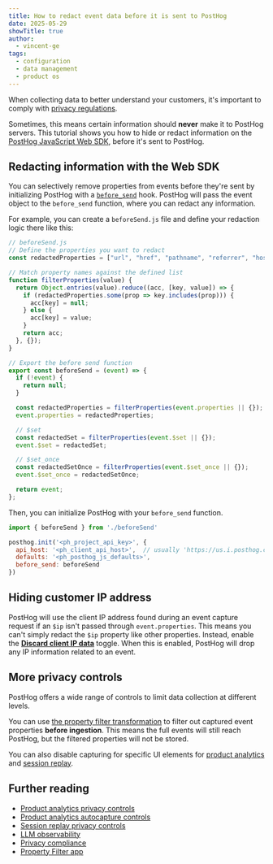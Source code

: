 ```yaml
---
title: How to redact event data before it is sent to PostHog
date: 2025-05-29
showTitle: true
author:
  - vincent-ge
tags:
  - configuration
  - data management
  - product os
---
```


When collecting data to better understand your customers, it's important to comply with [privacy regulations](/docs/privacy). 

Sometimes, this means certain information should **never** make it to PostHog servers. This tutorial shows you how to hide or redact information on the [PostHog JavaScript Web SDK](/docs/libraries/js), before it's sent to PostHog.

## Redacting information with the Web SDK

You can selectively remove properties from events before they're sent by initializing PostHog with a [`before_send`](/docs/libraries/js/features#redacting-information-in-events) hook. PostHog will pass the event object to the `before_send` function, where you can redact any information.

For example, you can create a `beforeSend.js` file and define your redaction logic there like this:

```js file=beforeSend.js
// beforeSend.js
// Define the properties you want to redact
const redactedProperties = ["url", "href", "pathname", "referrer", "host", "user_agent"];

// Match property names against the defined list
function filterProperties(value) {
  return Object.entries(value).reduce((acc, [key, value]) => {
    if (redactedProperties.some(prop => key.includes(prop))) {
      acc[key] = null;
    } else {
      acc[key] = value;
    }
    return acc;
  }, {});
}

// Export the before send function
export const beforeSend = (event) => {
  if (!event) {
    return null;
  }

  const redactedProperties = filterProperties(event.properties || {});
  event.properties = redactedProperties;

  // $set
  const redactedSet = filterProperties(event.$set || {});
  event.$set = redactedSet;

  // $set_once
  const redactedSetOnce = filterProperties(event.$set_once || {});
  event.$set_once = redactedSetOnce;

  return event;
};
```

Then, you can initialize PostHog with your `before_send` function.

```js
import { beforeSend } from './beforeSend'

posthog.init('<ph_project_api_key>', {
  api_host: '<ph_client_api_host>',  // usually 'https://us.i.posthog.com' or 'https://eu.i.posthog.com'
  defaults: '<ph_posthog_js_defaults>', 
  before_send: beforeSend
})
```

## Hiding customer IP address

PostHog will use the client IP address found during an event capture request if an `$ip` isn't passed through `event.properties`. This means you can't simply redact the `$ip` property like other properties. Instead, enable the [**Discard client IP data**](https://us.posthog.com/settings/environment#datacapture) toggle. When this is enabled, PostHog will drop any IP information related to an event.

## More privacy controls

PostHog offers a wide range of controls to limit data collection at different levels.

You can use [the property filter transformation](/tutorials/property-filter) to filter out captured event properties **before ingestion**. This means the full events will still reach PostHog, but the filtered properties will not be stored.

You can also disable capturing for specific UI elements for [product analytics](/docs/product-analytics/privacy) and [session replay](/docs/session-replay/privacy).

## Further reading

- [Product analytics privacy controls](/docs/product-analytics/privacy)
- [Product analytics autocapture controls](/docs/product-analytics/autocapture#configuring-autocapture)
- [Session replay privacy controls](/docs/session-replay/privacy)
- [LLM observability](/docs/ai-engineering/observability#privacy-mode)
- [Privacy compliance](/docs/privacy)
- [Property Filter app](/tutorials/property-filter)